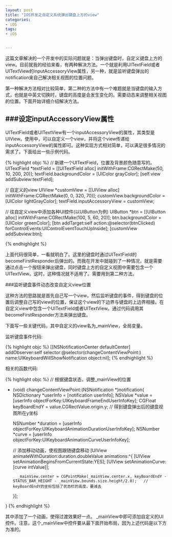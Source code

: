 ```yaml
---
layout: post
title: "IOS开发之自定义系统弹出键盘上方的view"
categories:
- iOS
tags:
- iOS


---
```


这篇文章解决的一个开发中的实际问题就是：当弹出键盘时，自定义键盘上方的view。目前就我的经验来看，有两种解决方法。一个就是利用UITextField或者UITextView的inputAccessoryView属性，另一种，就是监听键盘弹出的notification来自己解决相关视图的位置问题。

第一种解决方法相对比较简单，第二种的方法中有一个难题就是当键盘的输入方式，也就是中英文切换时，键盘的高度是会发生变化的。需要动态来调整相关视图的位置。下面开始详细介绍解决方法。 

###设定inputAccessoryView属性
---
UITextField或者UITextView有一个inputAccessoryView的属性，其类型是UIView。使用中，可以自定义一个view，并将这个view传递给inputAccessoryView的属性即可。这种实现方式相对简单，可以满足很多情况的需求了。下面给出一些示例代码。

{% highlight objc %}
// 新建一个UITextField，位置及背景颜色随意写的。
UITextField *textField = [[UITextField alloc] initWithFrame:CGRectMake(50, 10, 200, 20)];
textField.backgroundColor = [UIColor grayColor];
[self.view addSubview:textField];
    
// 自定义的view
UIView *customView = [[UIView alloc] initWithFrame:CGRectMake(0, 0, 320, 70)];
customView.backgroundColor = [UIColor lightGrayColor];
textField.inputAccessoryView = customView;
    
// 往自定义view中添加各种UI控件(以UIButton为例)
UIButton *btn = [[UIButton alloc] initWithFrame:CGRectMake(100, 5, 60, 20)];
btn.backgroundColor = [UIColor greenColor];
[btn addTarget:self action:@selector(btnClicked) forControlEvents:UIControlEventTouchUpInside];
[customView addSubview:btn];

{% endhighlight %}

上面代码很简单，一看就明白了。这里的键盘时通过UITextField的becomeFirstResponder后弹出的。而我在开发中就碰到了一种情况，就是需要通过点击一个按钮来弹出键盘，同时键盘上方的自定义视图中需要包含一个UITextView。这时，这种情况就不适用了。需要用到第二种方法。

###监听键盘事件动态改变自定义view位置

这种方法的思路就是首先自己写一个view，然后监听键盘的事件，得到键盘的位置后调整自己写的view的位置，保证这个view的下边界与键盘的上边界相接。在自定义view中包含一个UITextField或者UITextView。通过代码调用其becomeFirstResponder方法来弹出键盘。

下面写一些关键代码，其中自定义的view名为_mainView，全局变量。

监听键盘事件代码:

{% highlight objc %}
[[NSNotificationCenter defaultCenter] addObserver:self selector:@selector(changeContentViewPoint:) name:UIKeyboardWillShowNotification object:nil];
{% endhighlight %}

相关的函数代码:

{% highlight objc %}
// 根据键盘状态，调整_mainView的位置
- (void) changeContentViewPoint:(NSNotification *)notification{
    NSDictionary *userInfo = [notification userInfo];
    NSValue *value = [userInfo objectForKey:UIKeyboardFrameEndUserInfoKey];
    CGFloat keyBoardEndY = value.CGRectValue.origin.y;  // 得到键盘弹出后的键盘视图所在y坐标
    
    NSNumber *duration = [userInfo objectForKey:UIKeyboardAnimationDurationUserInfoKey];
    NSNumber *curve = [userInfo objectForKey:UIKeyboardAnimationCurveUserInfoKey];
    
    // 添加移动动画，使视图跟随键盘移动
    [UIView animateWithDuration:duration.doubleValue animations:^{
        [UIView setAnimationBeginsFromCurrentState:YES];
        [UIView setAnimationCurve:[curve intValue]];
        
        _mainView.center = CGPointMake(_mainView.center.x, keyBoardEndY - STATUS_BAR_HEIGHT - _mainView.bounds.size.height/2.0);   // keyBoardEndY的坐标包括了状态栏的高度，要减去
        
    }];
    
    
    
}
{% endhighlight %}

其中添加了一个动画，使得过渡效果好一点。
_mainView中即可添加自定义的UI控件。注意，这个_mainView中控件要从最下面开始布局，因为上述代码是以下方为准的。


